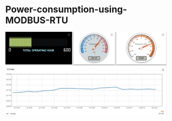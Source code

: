 # Power-consumption-using-MODBUS-RTU
![image](https://github.com/tutul032/Power-consumption-using-MODBUS-RTU/blob/master/voltage.jpg)
